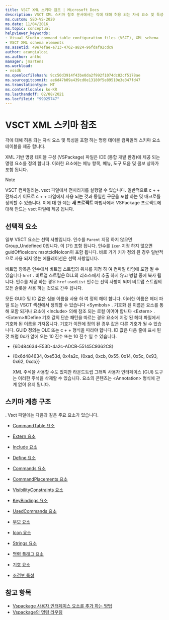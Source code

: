 ```yaml
---
title: VSCT XML 스키마 참조 | Microsoft Docs
description: VSCT XML 스키마 참조 문서에서는 각에 대해 허용 되는 자식 요소 및 특성을 사용 하 여 명령 테이블 컴파일러 스키마 요소에 대해 설명 합니다.
ms.custom: SEO-VS-2020
ms.date: 11/04/2016
ms.topic: conceptual
helpviewer_keywords:
- Visual Studio command table configuration files (VSCT), XML schema
- VSCT XML schema elements
ms.assetid: 49e7efae-e713-4762-a824-96fdaf92cdc9
author: acangialosi
ms.author: anthc
manager: jmartens
ms.workload:
- vssdk
ms.openlocfilehash: 9cc50d3914f43be0da2f992f1074dc82cf5178ae
ms.sourcegitcommit: ae6d47b09a439cd0e13180f5e89510e3e347fd47
ms.translationtype: MT
ms.contentlocale: ko-KR
ms.lasthandoff: 02/08/2021
ms.locfileid: "99925747"
---
```

# <a name="vsct-xml-schema-reference"></a>VSCT XML 스키마 참조
각에 대해 허용 되는 자식 요소 및 특성을 포함 하는 명령 테이블 컴파일러 스키마 요소 테이블을 제공 합니다.

 XML 기반 명령 테이블 구성 (VSPackage) 파일은 IDE (통합 개발 환경)에 제공 되는 명령 요소를 정의 합니다. 이러한 요소에는 메뉴 항목, 메뉴, 도구 모음 및 콤보 상자가 포함 됩니다.

> [!NOTE]
> VSCT 컴파일러는. vsct 파일에서 전처리기를 실행할 수 있습니다. 일반적으로 c + + 전처리기 이므로 c + + 파일에서 사용 되는 것과 동일한 구문을 포함 하는 및 매크로를 정의할 수 있습니다. 이에 대 한 예는 **새 프로젝트** 마법사에서 VSPackage 프로젝트에 대해 만드는 vsct 파일에 제공 됩니다.

## <a name="optional-elements"></a>선택적 요소
 일부 VSCT 요소는 선택 사항입니다. 인수를 `Parent` 지정 하지 않으면 Group_Undefined 0입니다. 이 (가) 포함 됩니다. 인수를 `Icon` 지정 하지 않으면 guidOfficeIcon: msotcidNoIcon이 포함 됩니다. 바로 가기 키가 정의 된 경우 일반적으로 사용 되지 않는 에뮬레이션은 선택 사항입니다.

 비트맵 항목은 인수에서 비트맵 스트립의 위치를 지정 하 여 컴파일 타임에 포함 될 수 있습니다 `href` . 비트맵 스트립은 DLL의 리소스에서 추출 하지 않고 병합 중에 복사 됩니다. 인수를 제공 하는 경우 `href` `usedList` 인수는 선택 사항이 되며 비트맵 스트립의 모든 슬롯을 사용 하는 것으로 간주 됩니다.

 모든 GUID 및 ID 값은 심볼 이름을 사용 하 여 정의 해야 합니다. 이러한 이름은 헤더 파일 또는 VSCT 섹션에서 정의할 수 있습니다 \<Symbols> . 기호화 된 이름은 요소를 통해 포함 되거나 요소에 \<Include> 의해 참조 되는 로컬 이어야 합니다 \<Extern> . \<Extern>#Define 기호 값의 단순 패턴을 따르는 경우 요소에 지정 된 헤더 파일에서 기호화 된 이름을 가져옵니다. 기호가 이전에 정의 된 경우 값은 다른 기호가 될 수 있습니다. GUID 정의는 OLE 또는 c + + 형식을 따라야 합니다. ID 값은 다음 줄에 표시 된 것 처럼 0x가 앞에 오는 10 진수 또는 10 진수 일 수 있습니다.

- {6D484634-E53D-4a2c-ADCB-55145C9362C8}

- {0x6d484634, 0xe53d, 0x4a2c, {0xad, 0xcb, 0x55, 0x14, 0x5c, 0x93, 0x62, 0xcb}}

  XML 주석을 사용할 수도 있지만 라운드트립 그래픽 사용자 인터페이스 (GUI) 도구는 이러한 주석을 삭제할 수 있습니다. 요소의 콘텐츠는 \<Annotation> 형식에 관계 없이 유지 됩니다.

## <a name="schema-hierarchy"></a>스키마 계층 구조
 . Vsct 파일에는 다음과 같은 주요 요소가 있습니다.

- [CommandTable 요소](../extensibility/commandtable-element.md)

- [Extern 요소](../extensibility/extern-element.md)

- [Include 요소](../extensibility/include-element.md)

- [Define 요소](../extensibility/define-element.md)

- [Commands 요소](../extensibility/commands-element.md)

- [CommandPlacements 요소](../extensibility/commandplacements-element.md)

- [VisibilityConstraints 요소](../extensibility/visibilityconstraints-element.md)

- [KeyBindings 요소](../extensibility/keybindings-element.md)

- [UsedCommands 요소](../extensibility/usedcommands-element.md)

- [부모 요소](../extensibility/parent-element.md)

- [Icon 요소](../extensibility/icon-element.md)

- [Strings 요소](../extensibility/strings-element.md)

- [명령 플래그 요소](../extensibility/command-flag-element.md)

- [기호 요소](../extensibility/symbols-element.md)

- [조건부 특성](../extensibility/vsct-xml-schema-conditional-attributes.md)

## <a name="see-also"></a>참고 항목
- [Vspackage 사용자 인터페이스 요소를 추가 하는 방법](../extensibility/internals/how-vspackages-add-user-interface-elements.md)
- [Vspackage의 명령 라우팅](../extensibility/internals/command-routing-in-vspackages.md)
